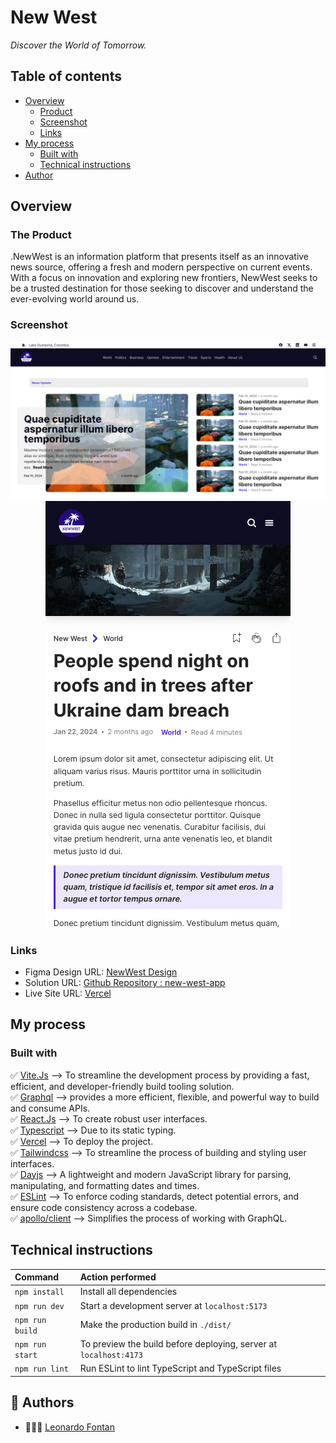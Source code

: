 # New West

_Discover the World of Tomorrow._

## Table of contents

- [Overview](#overview)
  - [Product](#the-product)
  - [Screenshot](#screenshot)
  - [Links](#links)
- [My process](#my-process)
  - [Built with](#built-with)
  - [Technical instructions](#technical-instructions)
- [Author](#author)

## Overview

### The Product

.NewWest is an information platform that presents itself as an innovative news source, offering a fresh and modern perspective on current events. With a focus on innovation and exploring new frontiers, NewWest seeks to be a trusted destination for those seeking to discover and understand the ever-evolving world around us.

### Screenshot

<div style="text-align:center"><img src="public/screenshots/desktop.png" /></div>
<div style="text-align:center"><img src="public/screenshots/mobile.png" /></div>

### Links

- Figma Design URL: [NewWest Design](https://www.figma.com/file/B5AyrHZCGz4vAu8ypm98Qt/NewWest?type=design&node-id=0%3A1&mode=design&t=zEqApxUmfTimHMP8-1)
- Solution URL: [Github Repository : new-west-app](https://github.com/Lio-n/new-west-app)
- Live Site URL: [Vercel](/#)

## My process

### Built with

✅ [Vite.Js](https://vitejs.dev/) --> To streamline the development process by providing a fast, efficient, and developer-friendly build tooling solution.<br/>
✅ [Graphql](https://graphql.org/) --> provides a more efficient, flexible, and powerful way to build and consume APIs.<br/>
✅ [React.Js](https://react.dev/) --> To create robust user interfaces.<br/>
✅ [Typescript](https://www.typescriptlang.org/) --> Due to its static typing.<br/>
✅ [Vercel](https://vercel.com/docs) --> To deploy the project.<br/>
✅ [Tailwindcss](https://tailwindcss.com/) --> To streamline the process of building and styling user interfaces.<br/>
✅ [Dayjs](https://day.js.org/) --> A lightweight and modern JavaScript library for parsing, manipulating, and formatting dates and times.<br/>
✅ [ESLint](https://eslint.org/) --> To enforce coding standards, detect potential errors, and ensure code consistency across a codebase.<br/>
✅ [apollo/client](https://www.apollographql.com/docs/react/) --> Simplifies the process of working with GraphQL.

## Technical instructions

| Command         | Action performed                                                  |
| :-------------- | :---------------------------------------------------------------- |
| `npm install`   | Install all dependencies                                          |
| `npm run dev`   | Start a development server at `localhost:5173`                    |
| `npm run build` | Make the production build in `./dist/`                            |
| `npm run start` | To preview the build before deploying, server at `localhost:4173` |
| `npm run lint`  | Run ESLint to lint TypeScript and TypeScript files                |

## 👥 Authors

- 👨🏻‍💻 [Leonardo Fontan](https://github.com/Lio-n)
